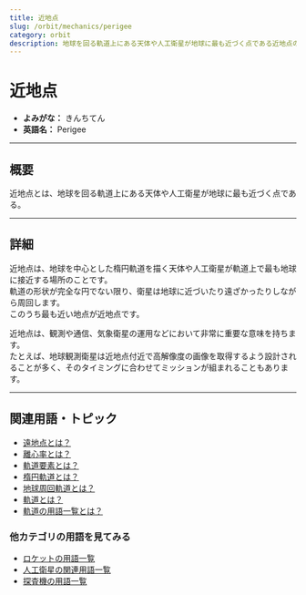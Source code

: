 ```yaml
---
title: 近地点
slug: /orbit/mechanics/perigee
category: orbit
description: 地球を回る軌道上にある天体や人工衛星が地球に最も近づく点である近地点の意味・定義・内容について解説します。  
---
```


# 近地点

- **よみがな：** きんちてん  
- **英語名：** Perigee  

---

## 概要

近地点とは、地球を回る軌道上にある天体や人工衛星が地球に最も近づく点である。  

---

## 詳細

近地点は、地球を中心とした楕円軌道を描く天体や人工衛星が軌道上で最も地球に接近する場所のことです。  
軌道の形状が完全な円でない限り、衛星は地球に近づいたり遠ざかったりしながら周回します。  
このうち最も近い地点が近地点です。  

近地点は、観測や通信、気象衛星の運用などにおいて非常に重要な意味を持ちます。  
たとえば、地球観測衛星は近地点付近で高解像度の画像を取得するよう設計されることが多く、そのタイミングに合わせてミッションが組まれることもあります。  

---

## 関連用語・トピック

- [遠地点とは？](/docs/orbit/mechanics/apogee/)
- [離心率とは？](/docs/orbit/mechanics/eccentricity/)
- [軌道要素とは？](/docs/orbit/mechanics/orbital-elements/)
- [楕円軌道とは？](/docs/orbit/type/elliptical-orbit/)
- [地球周回軌道とは？](/docs/orbit/type/geocentric-orbit/)
- [軌道とは？](/docs/orbit/orbit/)
- [軌道の用語一覧とは？](/docs/category/orbit/)

### 他カテゴリの用語を見てみる
- [ロケットの用語一覧](/docs/category/rocket/)
- [人工衛星の関連用語一覧](/docs/category/satellite/)
- [探査機の用語一覧](/docs/category/explorer/)
